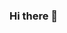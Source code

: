 ### Hi there 👋

<!--
**Aayushk26/Aayushk26** is a ✨ _special_ ✨ repository because its `README.md` (this file) appears on your GitHub profile.
- 🔭 I’m currently working on ... Time Series models and forecasting methods
- 🌱 I’m currently learning ... ML/DL
- 👯 I’m looking to collaborate on ... ML/DL projects 
- 📫 How to reach me: aayushkandpal26@gmail.com / aayushkandpal26@yahoo.com
- ⚡ My kaggle profile: https://www.kaggle.com/aayushkandpal
- 👔 Connect with me on LinkedIn : https://www.linkedin.com/in/aayush-kandpal/
